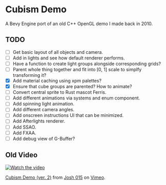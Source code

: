 # Cubism Demo
A Bevy Engine port of an old C++ OpenGL demo I made back in 2010.

## TODO
- [ ] Get basic layout of all objects and camera.
- [ ] Add in lights and see how default renderer performs.
- [ ] Have a function to create light groups alongside corresponding grids?
- [ ] Parent whole thing together and fit into [0, 1] scale to simplfy transforming it?
- [x] Add material caching using xpm palettes?
- [x] Ensure that cube groups are parented? How to animate?
- [ ] Convert central sprite to Rust mascot Ferris.
- [ ] Add different animations via systems and enum component.
- [ ] Add spinning light animation.
- [ ] Add different camera angles.
- [ ] Add onscreen instructions UI that can be minimized.
- [ ] Add Afterlights renderer.
- [ ] Add SSAO.
- [ ] Add FXAA.
- [ ] Add debug view of G-Buffer?

## Old Video
[![Watch the video](https://i.vimeocdn.com/video/93015207_472x266.jpg)](https://vimeo.com/15442169)
<p><a href="https://vimeo.com/15442169">Cubism Demo (ver. 2)</a> from <a href="https://vimeo.com/user2176585">Josh 015</a> on <a href="https://vimeo.com">Vimeo</a>.</p>
